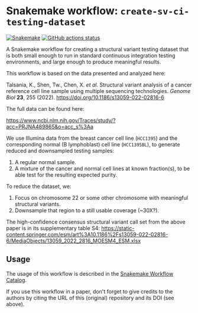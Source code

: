 # Snakemake workflow: `create-sv-ci-testing-dataset`

[![Snakemake](https://img.shields.io/badge/snakemake-≥6.3.0-brightgreen.svg)](https://snakemake.github.io)
[![GitHub actions status](https://github.com/dlaehnemann/create-sv-ci-testing-dataset/workflows/Tests/badge.svg?branch=main)](https://github.com/dlaehnemann/create-sv-ci-testing-dataset/actions?query=branch%3Amain+workflow%3ATests)


A Snakemake workflow for creating a structural variant testing dataset that is both small enough to run in standard continuous integration testing environments, and large enough to produce meaningful results.

This workflow is based on the data presented and analyzed here:

Talsania, K., Shen, Tw., Chen, X. *et al.* Structural variant analysis of a cancer reference cell line sample using multiple sequencing technologies. *Genome Biol* **23**, 255 (2022). https://doi.org/10.1186/s13059-022-02816-6

The full data can be found here:

https://www.ncbi.nlm.nih.gov/Traces/study/?acc=PRJNA489865&o=acc_s%3Aa

We use Illumina data from the breast cancer cell line (`HCC1395`) and the corresponding normal (B lymphoblast) cell line (`HCC1395BL`), to generate reduced and downsampled testing samples:

1. A regular normal sample.
2. A mixture of the cancer and normal cell lines at known fraction(s), to be able test for the resulting expected purity.

To reduce the dataset, we:
1. Focus on chromosome 22 or some other chromosome with meaningful structural variants.
2. Downsample that region to a still usable coverage (~30X?).

The high-confidence consensus structural variant call set from the above paper is in its supplementary table S4:
https://static-content.springer.com/esm/art%3A10.1186%2Fs13059-022-02816-6/MediaObjects/13059_2022_2816_MOESM4_ESM.xlsx


## Usage

The usage of this workflow is described in the [Snakemake Workflow Catalog](https://snakemake.github.io/snakemake-workflow-catalog/?usage=dlaehnemann%2Fcreate-sv-ci-testing-dataset).

If you use this workflow in a paper, don't forget to give credits to the authors by citing the URL of this (original) repository and its DOI (see above).